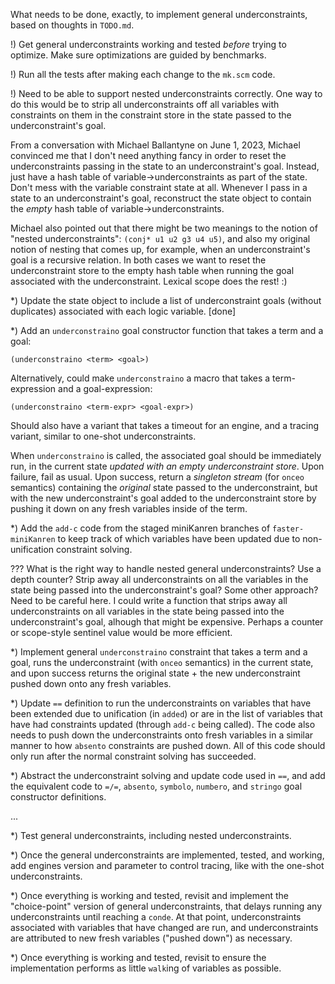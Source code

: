 What needs to be done, exactly, to implement general underconstraints,
based on thoughts in `TODO.md`.

!) Get general underconstraints working and tested *before* trying to
 optimize.  Make sure optimizations are guided by benchmarks.

!) Run all the tests after making each change to the `mk.scm` code.

!) Need to be able to support nested underconstraints correctly.  One
 way to do this would be to strip all underconstraints off all
 variables with constraints on them in the constraint store in the
 state passed to the underconstraint's goal.  


From a conversation with Michael Ballantyne on June 1, 2023, Michael
convinced me that I don't need anything fancy in order to reset the
underconstraints passing in the state to an underconstraint's goal.
Instead, just have a hash table of variable->underconstraints as part
of the state.  Don't mess with the variable constraint state at all.
Whenever I pass in a state to an underconstraint's goal, reconstruct
the state object to contain the *empty* hash table of
variable->underconstraints.

Michael also pointed out that there might be two meanings to the
notion of "nested underconstraints": `(conj* u1 u2 g3 u4 u5)`, and
also my original notion of nesting that comes up, for example, when an
underconstraint's goal is a recursive relation.  In both cases we want
to reset the underconstraint store to the empty hash table when
running the goal associated with the underconstraint.  Lexical scope
does the rest!  :)


*) Update the state object to include a list of underconstraint goals
 (without duplicates) associated with each logic variable. [done]

*) Add an `underconstraino` goal constructor function that takes a
 term and a goal:

 `(underconstraino <term> <goal>)`

  Alternatively, could make `underconstraino` a macro that takes a
  term-expression and a goal-expression:

  `(underconstraino <term-expr> <goal-expr>)`

  Should also have a variant that takes a timeout for an engine, and a
  tracing variant, similar to one-shot underconstraints.

  When `underconstraino` is called, the associated goal should be
  immediately run, in the current state *updated with an empty
  underconstraint store*.  Upon failure, fail as usual.  Upon success,
  return a *singleton stream* (for `onceo` semantics) containing the
  *original* state passed to the underconstraint, but with the new
  underconstraint's goal added to the underconstraint store by pushing
  it down on any fresh variables inside of the term.

*) Add the `add-c` code from the staged miniKanren branches of
 `faster-miniKanren` to keep track of which variables have been
 updated due to non-unification constraint solving.

??? What is the right way to handle nested general underconstraints?
Use a depth counter?  Strip away all underconstraints on all the
variables in the state being passed into the underconstraint's goal?
Some other approach?  Need to be careful here.  I could write a
function that strips away all underconstraints on all variables in the
state being passed into the underconstraint's goal, alhough that might
be expensive.  Perhaps a counter or scope-style sentinel value would
be more efficient.

*) Implement general `underconstraino` constraint that takes a term
and a goal, runs the underconstraint (with `onceo` semantics) in the
current state, and upon success returns the original state + the new
underconstraint pushed down onto any fresh variables.

*) Update `==` definition to run the underconstraints on variables
 that have been extended due to unification (in `added`) or are in the
 list of variables that have had constraints updated (through `add-c`
 being called).  The code also needs to push down the underconstraints
 onto fresh variables in a similar manner to how `absento` constraints
 are pushed down.  All of this code should only run after the normal
 constraint solving has succeeded.

*) Abstract the underconstraint solving and update code used in `==`,
 and add the equivalent code to `=/=`, `absento`, `symbolo`,
 `numbero`, and `stringo` goal constructor definitions.

...

*) Test general underconstraints, including nested underconstraints.

*) Once the general underconstraints are implemented, tested, and
 working, add engines version and parameter to control tracing, like
 with the one-shot underconstraints.

*) Once everything is working and tested, revisit and implement the
 "choice-point" version of general underconstraints, that delays
 running any underconstraints until reaching a `conde`.  At that
 point, underconstraints associated with variables that have changed
 are run, and underconstraints are attributed to new fresh variables
 ("pushed down") as necessary.

*) Once everything is working and tested, revisit to ensure the
 implementation performs as little `walk`ing of variables as possible.